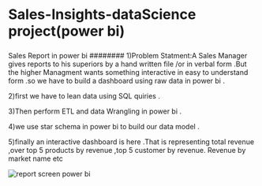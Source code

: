 # Sales-Insights-dataScience project(power bi)
#####
Sales Report  in power bi
########
1)Problem Statment:A Sales Manager gives reports to his superiors by a hand written file /or in verbal form .But the higher Managment wants something interactive in easy to understand form .so we have to build a dashboard using raw data in power bi .

2)first we have to lean data using SQL quiries .

3)Then perform ETL and data Wrangling in power bi .

4)we use star schema in power bi to build our data model .

5)finally an interactive dashboard is here .That is representing total revenue ,over top 5 products by revenue ,top 5 customer by revenue. Revenue by market name etc 

![report screen power bi](https://user-images.githubusercontent.com/87670845/132744348-63bff2e8-6ba1-4f94-a5eb-6b882b73fdea.JPG)
